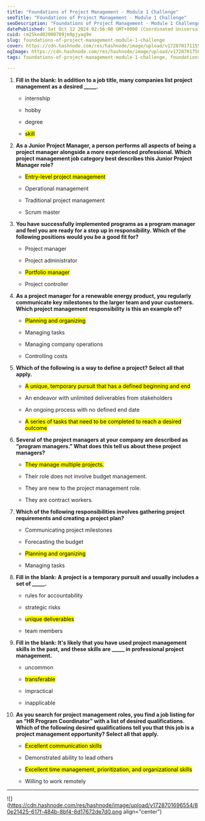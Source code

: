 ```yaml
---
title: "Foundations of Project Management - Module 1 Challenge"
seoTitle: "Foundations of Project Management - Module 1 Challenge"
seoDescription: "Foundations of Project Management - Module 1 Challenge"
datePublished: Sat Oct 12 2024 02:56:08 GMT+0000 (Coordinated Universal Time)
cuid: cm25ked02000709jm9pjyag9e
slug: foundations-of-project-management-module-1-challenge
cover: https://cdn.hashnode.com/res/hashnode/image/upload/v1728701711559/6230de5d-b0db-425f-9940-52c5a5da81bf.png
ogImage: https://cdn.hashnode.com/res/hashnode/image/upload/v1728701750013/86434baf-e4fa-45dd-8e45-bf79bcf0f1af.png
tags: foundations-of-project-management-module-1-challenge, foundations-of-project-management

---
```


1. **Fill in the blank: In addition to a job title, many companies list project management as a desired \_\_\_\_\_.**
    
    * internship
        
    * hobby
        
    * degree
        
    * <mark>skill</mark>
        
2. **As a Junior Project Manager, a person performs all aspects of being a project manager alongside a more experienced professional. Which project management job category best describes this Junior Project Manager role?**
    
    * <mark>Entry-level project management</mark>
        
    * Operational management
        
    * Traditional project management
        
    * Scrum master
        
3. **You have successfully implemented programs as a program manager and feel you are ready for a step up in responsibility. Which of the following positions would you be a good fit for?**
    
    * Project manager
        
    * Project administrator
        
    * <mark>Portfolio manager</mark>
        
    * Project controller
        
4. **As a project manager for a renewable energy product, you regularly communicate key milestones to the larger team and your customers. Which project management responsibility is this an example of?**
    
    * <mark>Planning and organizing</mark>
        
    * Managing tasks
        
    * Managing company operations
        
    * Controlling costs
        
5. **Which of the following is a way to define a project? Select all that apply.**
    
    * <mark>A unique, temporary pursuit that has a defined beginning and end</mark>
        
    * An endeavor with unlimited deliverables from stakeholders
        
    * An ongoing process with no defined end date
        
    * <mark>A series of tasks that need to be completed to reach a desired outcome</mark>
        
6. **Several of the project managers at your company are described as “program managers.” What does this tell us about these project managers?**
    
    * <mark>They manage multiple projects.</mark>
        
    * Their role does not involve budget management.
        
    * They are new to the project management role.
        
    * They are contract workers.
        
7. **Which of the following responsibilities involves gathering project requirements and creating a project plan?**
    
    * Communicating project milestones
        
    * Forecasting the budget
        
    * <mark>Planning and organizing</mark>
        
    * Managing tasks
        
8. **Fill in the blank: A project is a temporary pursuit and usually includes a set of \_\_\_\_\_.**
    
    * rules for accountability
        
    * strategic risks
        
    * <mark>unique deliverables</mark>
        
    * team members
        
9. **Fill in the blank: It's likely that you have used project management skills in the past, and these skills are \_\_\_\_\_ in professional project management.**
    
    * uncommon
        
    * <mark>transferable</mark>
        
    * impractical
        
    * inapplicable
        
10. **As you search for project management roles, you find a job listing for an “HR Program Coordinator” with a list of desired qualifications. Which of the following desired qualifications tell you that this job is a project management opportunity? Select all that apply.**
    
    * <mark>Excellent communication skills</mark>
        
    * Demonstrated ability to lead others
        
    * <mark>Excellent time management, prioritization, and organizational skills</mark>
        
    * Willing to work remotely
        

---

![](https://cdn.hashnode.com/res/hashnode/image/upload/v1728701696554/80e21425-617f-484b-8bf4-8d17672de7d0.png align="center")